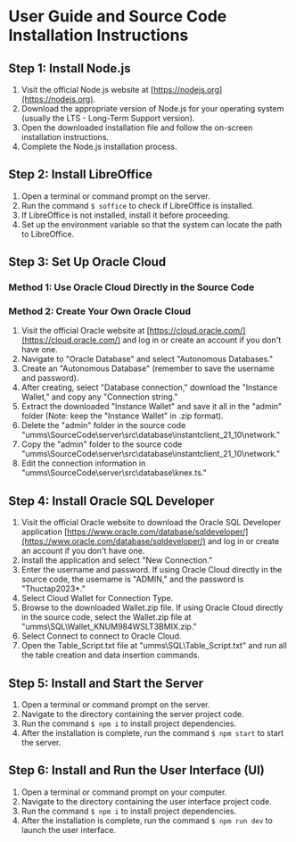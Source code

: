 # User Guide and Source Code Installation Instructions

## Step 1: Install Node.js
1. Visit the official Node.js website at [https://nodejs.org](https://nodejs.org).
2. Download the appropriate version of Node.js for your operating system (usually the LTS - Long-Term Support version).
3. Open the downloaded installation file and follow the on-screen installation instructions.
4. Complete the Node.js installation process.

## Step 2: Install LibreOffice
1. Open a terminal or command prompt on the server.
2. Run the command `$ soffice` to check if LibreOffice is installed.
3. If LibreOffice is not installed, install it before proceeding.
4. Set up the environment variable so that the system can locate the path to LibreOffice.

## Step 3: Set Up Oracle Cloud
### Method 1: Use Oracle Cloud Directly in the Source Code
### Method 2: Create Your Own Oracle Cloud
1. Visit the official Oracle website at [https://cloud.oracle.com/](https://cloud.oracle.com/) and log in or create an account if you don't have one.
2. Navigate to "Oracle Database" and select "Autonomous Databases."
3. Create an "Autonomous Database" (remember to save the username and password).
4. After creating, select "Database connection," download the "Instance Wallet," and copy any "Connection string."
5. Extract the downloaded "Instance Wallet" and save it all in the "admin" folder (Note: keep the "Instance Wallet" in .zip format).
6. Delete the "admin" folder in the source code "umms\SourceCode\server\src\database\instantclient_21_10\network."
7. Copy the "admin" folder to the source code "umms\SourceCode\server\src\database\instantclient_21_10\network."
8. Edit the connection information in "umms\SourceCode\server\src\database\knex.ts."

## Step 4: Install Oracle SQL Developer
1. Visit the official Oracle website to download the Oracle SQL Developer application [https://www.oracle.com/database/sqldeveloper/](https://www.oracle.com/database/sqldeveloper/) and log in or create an account if you don't have one.
2. Install the application and select "New Connection."
3. Enter the username and password. If using Oracle Cloud directly in the source code, the username is "ADMIN," and the password is "Thuctap2023*."
4. Select Cloud Wallet for Connection Type.
5. Browse to the downloaded Wallet.zip file. If using Oracle Cloud directly in the source code, select the Wallet.zip file at "umms\SQL\Wallet_KNUM984WSLT3BMIX.zip."
6. Select Connect to connect to Oracle Cloud.
7. Open the Table_Script.txt file at "umms\SQL\Table_Script.txt" and run all the table creation and data insertion commands.

## Step 5: Install and Start the Server
1. Open a terminal or command prompt on the server.
2. Navigate to the directory containing the server project code.
3. Run the command `$ npm i` to install project dependencies.
4. After the installation is complete, run the command `$ npm start` to start the server.

## Step 6: Install and Run the User Interface (UI)
1. Open a terminal or command prompt on your computer.
2. Navigate to the directory containing the user interface project code.
3. Run the command `$ npm i` to install project dependencies.
4. After the installation is complete, run the command `$ npm run dev` to launch the user interface.
